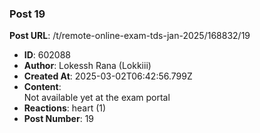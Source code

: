 ### Post 19
**Post URL**: /t/remote-online-exam-tds-jan-2025/168832/19
- **ID**: 602088
- **Author**: Lokessh Rana (Lokkiii)
- **Created At**: 2025-03-02T06:42:56.799Z
- **Content**:  
  Not available yet at the exam portal
- **Reactions**: heart (1)
- **Post Number**: 19

